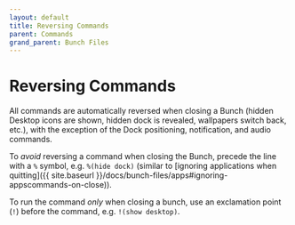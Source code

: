 ```yaml
---
layout: default
title: Reversing Commands
parent: Commands
grand_parent: Bunch Files
---
```

# Reversing Commands

All commands are automatically reversed when closing a Bunch (hidden Desktop icons are shown, hidden dock is revealed, wallpapers switch back, etc.), with the exception of the Dock positioning, notification, and audio commands. 

To _avoid_ reversing a command when closing the Bunch, precede the line with a `%` symbol, e.g. `%(hide dock)` (similar to [ignoring applications when quitting]({{ site.baseurl }}/docs/bunch-files/apps#ignoring-appscommands-on-close)). 

To run the command _only_ when closing a bunch, use an exclamation point (`!`) before the command, e.g. `!(show desktop)`.


